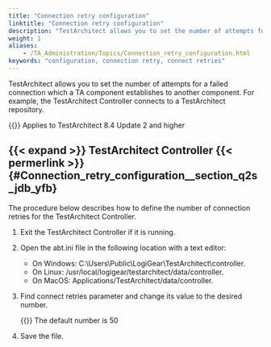 ```yaml
--- 
title: "Connection retry configuration"
linktitle: "Connection retry configuration"
description: "TestArchitect allows you to set the number of attempts for a failed connection which a TA component establishes to another component. For example, the TestArchitect Controller connects to a TestArchitect repository."
weight: 1
aliases: 
    - /TA_Administration/Topics/Connection_retry_configuration.html
keywords: "configuration, connection retry, connect retries"
---
```


TestArchitect allows you to set the number of attempts for a failed connection which a TA component establishes to another component. For example, the TestArchitect Controller connects to a TestArchitect repository.

{{<note>}} Applies to TestArchitect 8.4 Update 2 and higher

## {{< expand >}} TestArchitect Controller {{< permerlink >}} {#Connection_retry_configuration__section_q2s_jdb_yfb} 

The procedure below describes how to define the number of connection retries for the TestArchitect Controller.

1.  Exit the TestArchitect Controller if it is running.
2.  Open the abt.ini file in the following location with a text editor:
    -   On Windows: C:\\Users\\Public\\LogiGear\\TestArchitect\\controller.
    -   On Linux: /usr/local/logigear/testarchitect/data/controller.
    -   On MacOS: Applications/TestArchitect/data/controller.
3.  Find connect retries parameter and change its value to the desired number.

    {{<note>}} The default number is 50

4.  Save the file.



